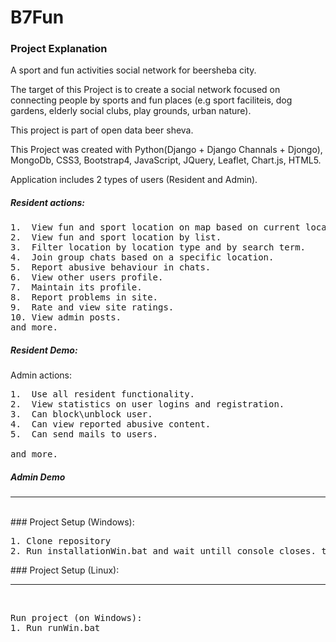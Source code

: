 # B7Fun

### Project Explanation
A sport and fun activities social network for beersheba city.

The target of this Project is to create a social network focused on connecting people by sports and fun places 
(e.g sport faciliteis, dog gardens, elderly social clubs, play grounds, urban nature).

This project is part of open data beer sheva.

This Project was created with Python(Django + Django Channals + Djongo), MongoDb, CSS3, Bootstrap4, JavaScript,
JQuery, Leaflet, Chart.js, HTML5. 

Application includes 2 types of users (Resident and Admin).

##### Resident actions:
<pre>
1.  View fun and sport location on map based on current location in beer sheva city.
2.  View fun and sport location by list.
3.  Filter location by location type and by search term.
4.  Join group chats based on a specific location.
5.  Report abusive behaviour in chats.
6.  View other users profile.
7.  Maintain its profile.
8.  Report problems in site.
9.  Rate and view site ratings.
10. View admin posts.
and more.
</pre>
##### Resident Demo:


Admin actions:
<pre>
1.  Use all resident functionality.
2.  View statistics on user logins and registration.
3.  Can block\unblock user.
4.  Can view reported abusive content.
5.  Can send mails to users.

and more. 
</pre>


##### Admin Demo

<hr/>
<br/>
### Project Setup (Windows):
<pre>
1. Clone repository  
2. Run installationWin.bat and wait untill console closes. then run project  
</pre>
### Project Setup (Linux):

<hr/>
<br/>
<pre>
Run project (on Windows):  
1. Run runWin.bat  
</pre>


